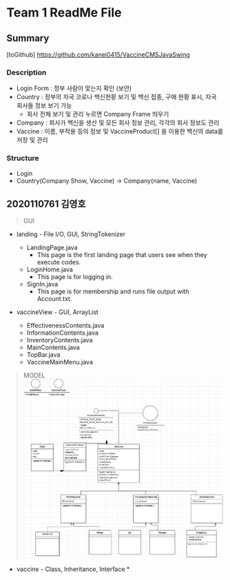 # Team 1 ReadMe File

## Summary
[toGithub] https://github.com/kanei0415/VaccineCMSJavaSwing

### Description
* Login Form : 정부 사람이 맞는지 확인 (보안)
* Country : 정부의 자국 코로나 백신현황 보기 및 백신 접종, 구매 현황 표시, 자국 회사들 정보 보기 가능
  * 회사 전체 보기 및 관리 누르면 Company Frame 띄우기
* Company : 회사가 백신을 생산 및 모든 회사 정보 관리, 각각의 회사 정보도 관리
* Vaccine : 이름, 부작용 등의 정보 및 VaccineProduct[] 을 이용한 백신의 data를 저장 및 관리

### Structure
* Login
* Country(Company Show, Vaccine) -> Company(name, Vaccine)

## 2020110761 김영호
> GUI   
* landing - File I/O, GUI, StringTokenizer
  * LandingPage.java
    * This page is the first landing page that users see when they execute codes.
  * LoginHome.java
    * This page is for logging in.
  * SignIn.java
    * This page is for membership and runs file output with Account.txt.

* vaccineView - GUI, ArrayList
  * EffectivenessContents.java
  * InformationContents.java
  * InventoryContents.java
  * MainContents.java
  * TopBar.java
  * VaccineMainMenu.java

> MODEL   
![Alt vaccineModel](./vaccineModelStructure.jpg)
* vaccine - Class, Inheritance, Interface
  * 
